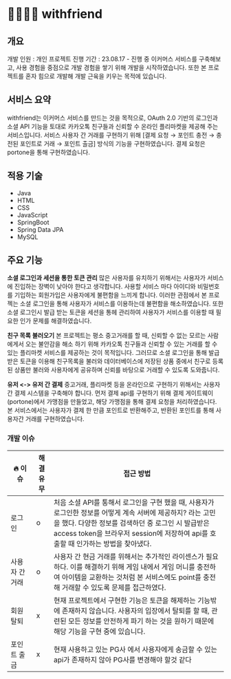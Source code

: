 # 🫱🏼‍🫲🏽 withfriend

## 개요
개발 인원 : 개인 프로젝트
진행 기간 : 23.08.17 - 진행 중
이커머스 서비스를 구축해보고, 사용 경험을 중점으로 개발 경험을 쌓기 위해 개발을 시작하였습니다. 또한 본 프로젝트를 혼자 힘으로 개발해 개발 근육을 키우는 목적에 있습니다.

## 서비스 요약
withfriend는 이커머스 서비스를 만드는 것을 목적으로, OAuth 2.0 기반의 로그인과 소셜 API 기능을 토대로 카카오톡 친구들과 신뢰할 수 온라인 플리마켓을 제공해 주는 서비스입니다. 서비스 사용자 간 거래를 구현하기 위해 [결제 요청 → 포인트 충전 → 충전된 포인트로 거래 → 포인트 출금] 방식의 기능을 구현하였습니다. 결제 요청은 portone을 통해 구현하였습니다.

<!-- ## 프로젝트 아키텍쳐 -->
<!-- // 구상 중.. -->

## 적용 기술
- Java
- HTML
- CSS
- JavaScript
- SpringBoot
- Spring Data JPA
- MySQL

<!-- ## ERD -->
  
## 주요 기능
**소셜 로그인과 세션을 통한 토큰 관리**
많은 사용자를 유치하기 위해서는 사용자가 서비스에 진입하는 장벽이 낮아야 한다고 생각합니다. 사용할 서비스 마다 아이디와 비밀번호를 기입하는 회원가입은 사용자에게 불편함을 느끼게 합니다. 이러한 관점에서 본 프로젝는 소셜 로그인을 통해 사용자가 서비스를 이용하는데 불편함을 해소하였습니다. 또한 소셜 로그인시 발급 받는 토큰을 세션을 통헤 관리하여 사용자가 서비스를 이용할 때 필요한 인가 문제를 해결하였습니다.

**친구 목록 불러오기**
본 프로젝트는 평소 중고거래를 할 때, 신뢰할 수 없는 모르는 사람에게서 오는 불안감을 해소 하기 위해 카카오톡 친구들과 신뢰할 수 있는 거래를 할 수 있는 플리마켓 서비스를 제공하는 것이 목적입니다. 그러므로 소셜 로그인을 통해 발급 받은 토큰을 이용해 친구목록을 불러와 데이터베이스에 저장된 상품 중에서 친구로 등록된 상품만 불러와 사용자에게 공유하며 신뢰를 바탕으로 거래할 수 있도록 도와줍니다.

**유저 <-> 유저 간 결제**
중고거래, 플리마켓 등을 온라인으로 구현하기 위해서는 사용자 간 결제 시스템을 구축해야 합니다. 먼저 결제 api를 구현하기 위해 결제 게이트웨이(portone)에서 가맹점을 만들었고, 해당 가맹점을 통해 결제 요청을 처리하였습니다. 본 서비스에서는 사용자가 결제 한 만큼 포인트로 반환해주고, 반환된 포인트를 통해 사용자간 거래를 구현하였습니다.

### 개발 이슈
| 🔥 이슈 | 해결 유무 | 접근 방법 |
| --- | --- | --- |
| 로그인 | o | 처음 소셜 API를 통해서 로그인을 구현 했을 때, 사용자가 로그인한 정보를 어떻게 계속 서버에 제공하지? 라는 고민을 했다. 다양한 정보를 검색하던 중 로그인 시 발급받은 access token을 브라우저 session에 저장하여 api를 호출할 때 인가하는 방법을 찾아냈다.  |
| 사용자 간 거래 | o | 사용자 간 현금 거래를 위해서는 추가적인 라이센스가 필요하다. 이를 해결하기 위해 게임 내에서 게임 머니를 충전하여 아이템을 교환하는 것처럼 본 서비스에도 point를  충전해 거래할 수 있도록 문제를 접근하였다. |
| 회원 탈퇴 | x | 현재 프로젝트에서 구현한 기능은 토큰을 해제하는 기능밖에 존재하지 않습니다. 사용자의 입장에서 탈퇴를 할 때, 관련된 모든 정보를 안전하게 파기 하는 것을 원하기 때문에 해당 기능을 구현 중에 있습니다.|
| 포인트 출금 | x | 현재 사용하고 있는 PG사 에서 사용자에게 송금할 수 있는 api가 존재하지 않아 PG사를 변경해야 할것 같다 |


